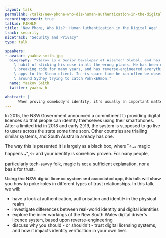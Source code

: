 ```yaml
---
layout: talk
permalink: /talks/new-phone-who-dis-human-authentication-in-the-digital-age
recordingconsent: true
talkid: FJKHLM
title: 'New Phone, Who Dis?: Human Authentication in the Digital Age'
track: security
nicetrack: "Security and Privacy"
type: talk

speakers:
- avatar: yaakov-smith.jpg
  biography: "Yaakov is a Senior Developer at WiseTech Global, and has an unfortunate\
    \ habit of sticking his nose in all the wrong places. He has been writing and\
    \ breaking code for many years, and has reverse-engineered everything from mobile\
    \ apps to the Steam client. In his spare time he can often be observed roving\
    \ around Sydney trying to catch Pok\xE9mon."
  name: Yaakov Smith
  twitter: yaakov_h

abstract: | 
      When proving somebody’s identity, it’s usually an important matter and critical to get right. With digital licences springing up around the globe, including here in New South Wales, how can we be sure that the computer is telling the truth? Does digitising the process actually improve it?
---
```


In 2015, the NSW Government announced a commitment to providing digital licences so that people can identify themselves using their smartphones. After a limited trial in 2018 and early 2019, the system is supposed to go live to users across the state some time soon. Other countries are trialling similar systems, and South Australia already has one.

The way this is presented it is largely as a black box, where ˚✧₊⁎ magic happens ⁎⁺˳✧༚ and your identity is somehow proven. For many people, particularly tech-savvy folk, magic is not a sufficient explanation, nor a basis for trust.

Using the NSW digital licence system and associated app, this talk will show you how to poke holes in different types of trust relationships. In this talk, we will:

* have a look at authentication, authorisation and identity in the physical realm
* investigate differences between real-world identity and digital identities
* explore the inner workings of the New South Wales digital driver's licence system, based upon reverse-engineering
* discuss why you should - or shouldn't - trust digital licensing systems, and how it impacts identity verification in your own lives
